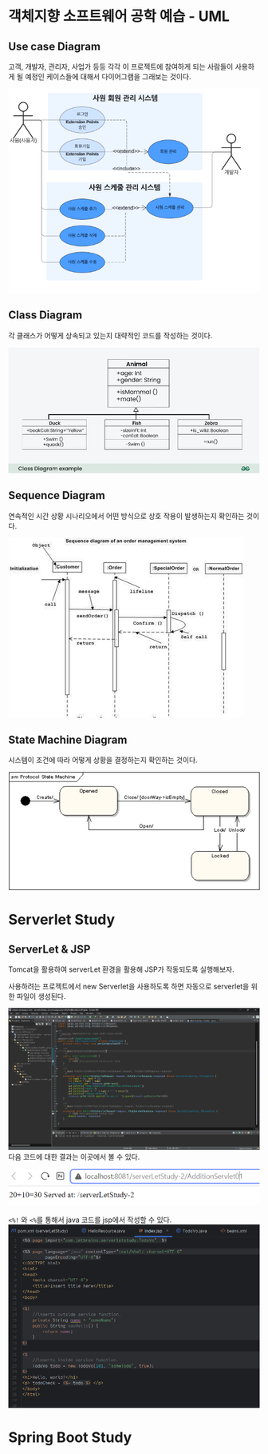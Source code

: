 # 객체지향 소프트웨어 공학 예습 - UML

## Use case Diagram
고객, 개발자, 관리자, 사업가 등등 각각 이 프로젝트에 참여하게 되는 사람들이 사용하게 될 예정인 케이스들에 대해서 다이어그램을 그래보는 것이다.

![img_4.png](img_4.png)

## Class Diagram
각 클래스가 어떻게 상속되고 있는지 대략적인 코드를 작성하는 것이다.

![Class-Diagram-example.webp](Class-Diagram-example.webp)

## Sequence Diagram
연속적인 시간 상황 시나리오에서 어떤 방식으로 상호 작용이 발생하는지 확인하는 것이다.

![uml_sequence_diagram.jpg](uml_sequence_diagram.jpg)

## State Machine Diagram
시스템이 조건에 따라 어떻게 상황을 결정하는지 확인하는 것이다.

![sm01.gif](sm01.gif)

# Serverlet Study

## ServerLet & JSP

Tomcat을 활용하여 serverLet 환경을 활용해 JSP가 작동되도록 실행해보자.

사용하려는 프로젝트에서 new Serverlet을 사용하도록 하면 자동으로 serverlet을 위한 파일이 생성된다.

![img.png](img.png)
다음 코드에 대한 결과는 이곳에서 볼 수 있다. 

![img_2.png](img_2.png)

``<%!`` 와 ``<%``를 통해서 java 코드를 jsp에서 작성할 수 있다.
![img_3.png](img_3.png)

# Spring Boot Study

